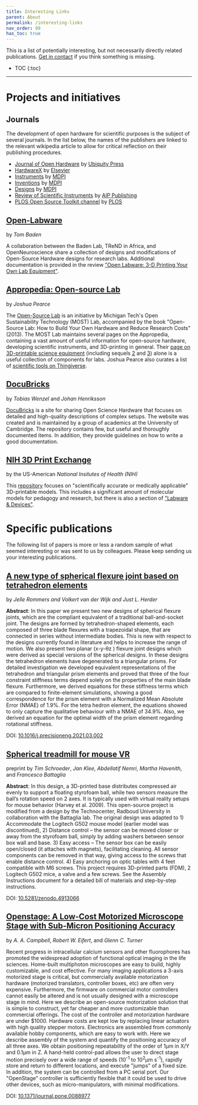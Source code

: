 ```yaml
---
title: Interesting Links
parent: About
permalink: /interesting-links
nav_order: 99
has_toc: true
---
```



This is a list of potentially interesting, but not necessarily directly related publications. [Get in contact]({{site.baseurl}}/about) if you think something is missing.

* TOC 
{:toc}

---

# Projects and initiatives

## Journals

The development of open hardware for scientific purposes is the subject of several journals. In the list below, the names of the publishers are linked to the relevant wikipedia article to allow for critical reflection on their publishing procedures.

- [Journal of Open Hardware](https://openhardware.metajnl.com/) by [Ubiquity Press](https://en.wikipedia.org/wiki/Ubiquity_Press)
- [HardwareX](https://www.journals.elsevier.com/hardwarex/) by [Elsevier](https://en.wikipedia.org/wiki/Elsevier)
- [Instruments](https://www.mdpi.com/journal/instruments) by [MDPI](https://en.wikipedia.org/wiki/MDPI)
- [Inventions](https://www.mdpi.com/journal/inventions) by [MDPI](https://en.wikipedia.org/wiki/MDPI)
- [Designs](https://www.mdpi.com/journal/designs) by [MDPI](https://en.wikipedia.org/wiki/MDPI)
- [Review of Scientific Instruments](https://aip.scitation.org/journal/rsi) by [AIP Publishing](https://en.wikipedia.org/wiki/American_Institute_of_Physics#AIP_Publishing)
- [PLOS Open Source Toolkit channel](https://collections.plos.org/channel/open-source-toolkit/) by [PLOS](https://en.wikipedia.org/wiki/PLOS)


## [Open-Labware](https://open-labware.net/)

by *Tom Baden*

A collaboration between the Baden Lab, TReND in Africa, and OpenNeuroscience share a collection of designs and modifications of Open-Source Hardware designs for research labs. Additional documentation is provided in the review ["Open Labware: 3-D Printing Your Own Lab Equipment"](https://doi.org/10.1371/journal.pbio.1002086).

## [Appropedia: Open-source Lab](https://www.appropedia.org/Open-source_Lab)

by *Joshua Pearce*

The [Open-Source Lab](https://www.appropedia.org/Open-source_Lab) is an initiative by Michigan Tech's Open Sustainability Technology (MOST) Lab, accompanied by the book "Open-Source Lab: How to Build Your Own Hardware and Reduce Research Costs" (2013). The MOST Lab maintains several pages on the Appropedia, containing a vast amount of useful information for open-source hardware, developing scientific instruments, and 3D-printing in general. Their [page on 3D-printable science equipment](https://www.appropedia.org/3D_printable_science_equipment) (including sequels [2](https://www.appropedia.org/3D_printable_science_equipment_page_2) and [3](https://www.appropedia.org/3D_printable_science_equipment_page_3)) alone is a useful collection of components for labs. Joshua Pearce also curates a list of [scientific tools on Thingiverse](https://www.thingiverse.com/jpearce/collections/open-source-scientific-tools).

## [DocuBricks](https://docubricks.com/)

by *Tobias Wenzel* and *Johan Henriksson*

[DocuBricks](https://docubricks.com/) is a site for sharing Open Science Hardware that focuses on detailed and high-quality descriptions of complex setups. The website was created and is maintained by a group of academics at the University of Cambridge. The repository contains few, but useful and thoroughly documented items. In addition, they provide guidelines on how to write a good documentation.

## [NIH 3D Print Exchange](https://3dprint.nih.gov/)

by the US-American *National Insitutes of Health (NIH)*

This [repository](https://3dprint.nih.gov/) focuses on "scientifically accurate or medically applicable" 3D-printable models. This includes a significant amount of molecular models for pedagogy and research, but there is also a section of ["Labware & Devices"](https://3dprint.nih.gov/discover?field_model_category_tag_tid[]=93).

# Specific publications

The following list of papers is more or less a random sample of what seemed interesting or was sent to us by colleagues. Please keep sending us your interesting publications.

## [A new type of spherical flexure joint based on tetrahedron elements](https://doi.org/10.1016/j.precisioneng.2021.03.002)

by *Jelle Rommers and Volkert van der Wijk and Just L. Herder*

**Abstract**: In this paper we present two new designs of spherical flexure joints, which are the compliant equivalent of a
traditional ball-and-socket joint. The designs are formed by tetrahedron-shaped elements, each composed of
three blade flexures with a trapezoidal shape, that are connected in series without intermediate bodies. This is
new with respect to the designs currently found in literature and helps to increase the range of motion. We also
present two planar (x-y-θz ) flexure joint designs which were derived as special versions of the spherical designs.
In these designs the tetrahedron elements have degenerated to a triangular prisms. For detailed investigation we
developed equivalent representations of the tetrahedron and triangular prism elements and proved that three of
the four constraint stiffness terms depend solely on the properties of the main blade flexure. Furthermore, we
derived equations for these stiffness terms which are compared to finite-element simulations, showing a good
correspondence for the prism element with a Normalized Mean Absolute Error (NMAE) of 1.9%. For the tetra­
hedron element, the equations showed to only capture the qualitative behaviour with a NMAE of 34.9%. Also, we
derived an equation for the optimal width of the prism element regarding rotational stiffness.

DOI: [10.1016/j.precisioneng.2021.03.002](https://doi.org/10.1016/j.precisioneng.2021.03.002)

## [Spherical treadmill for mouse VR](https://doi.org/10.5281/zenodo.4913066)

preprint by *Tim Schroeder*, *Jan Klee*, *Abdellatif Nemri*, *Martha Havenith*, and *Francesco Battaglia*

**Abstract**: In this design, a 3D-printed base distributes compressed air evenly to support a floating styrofoam ball, while two sensors measure the ball’s rotation speed on 2 axes. It is typically used with virtual reality setups for mouse behavior (Harvey et al. 2009). This open-source project is modified from a design by the Technocenter, Radboud University in collaboration with the Battaglia lab. The original design was adapted to 1) Accommodate the Logitech G502 mouse model (earlier model was discontinued), 2) Distance control – the sensor can be moved closer or away from the styrofoam ball, simply by adding washers between sensor box wall and base. 3) Easy access – The sensor box can be easily open/closed (it attaches with magnets), facilitating cleaning. All sensor components can be removed in that way, giving access to the screws that enable distance control. 4) Easy anchoring on optic tables with 4 feet compatible with M6 screws. This project requires 3D-printed parts (FDM), 2 Logitech G502 mice, a valve and a few screws. See the Assembly Instructions document for a detailed bill of materials and step-by-step instructions.

DOI: [10.5281/zenodo.4913066](https://doi.org/10.5281/zenodo.4913066)

## [Openstage: A Low-Cost Motorized Microscope Stage with Sub-Micron Positioning Accuracy](https://doi.org/10.1371/journal.pone.0088977)

by *A. A. Campbell*, *Robert W. Eifert*, and *Glenn C. Turner*

Recent progress in intracellular calcium sensors and other fluorophores has promoted the widespread adoption of functional optical imaging in the life sciences. Home-built multiphoton microscopes are easy to build, highly customizable, and cost effective. For many imaging applications a 3-axis motorized stage is critical, but commercially available motorization hardware (motorized translators, controller boxes, etc) are often very expensive. Furthermore, the firmware on commercial motor controllers cannot easily be altered and is not usually designed with a microscope stage in mind. Here we describe an open-source motorization solution that is simple to construct, yet far cheaper and more customizable than commercial offerings. The cost of the controller and motorization hardware are under $1000. Hardware costs are kept low by replacing linear actuators with high quality stepper motors. Electronics are assembled from commonly available hobby components, which are easy to work with. Here we describe assembly of the system and quantify the positioning accuracy of all three axes. We obtain positioning repeatability of the order of 1µm in X/Y and 0.1µm in Z. A hand-held control-pad allows the user to direct stage motion precisely over a wide range of speeds (10<sup>-1</sup> to 10<sup>2</sup>µm s<sup>-1</sup>), rapidly store and return to different locations, and execute "jumps" of a fixed size. In addition, the system can be controlled from a PC serial port. Our "OpenStage" controller is sufficiently flexible that it could be used to drive other devices, such as micro-manipulators, with minimal modifications.

DOI: [10.1371/journal.pone.0088977](https://doi.org/10.1371/journal.pone.0088977)